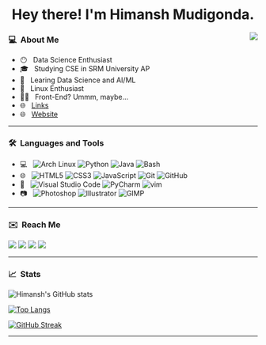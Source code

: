<h1 align='center'> Hey there! I'm Himansh Mudigonda.</h1><img align="right" src="https://komarev.com/ghpvc/?username=ruhend&color=a67750">
</h1><h3> 💻 &nbsp;About Me </h3>

- 😶 &nbsp; Data Science Enthusiast
- 🎓 &nbsp; Studying CSE in SRM University AP
- 🌱 &nbsp; Learing Data Science and AI/ML
- 🐧 &nbsp; Linux Enthusiast
- 👨‍💻 &nbsp; Front-End? Ummm, maybe...
- 🌐 &nbsp; <a href='https://ruhend.github.io/links' target='_blank'>Links</a>
- 🌐 &nbsp; <a href='https://ruhend.github.io/' target='_blank'>Website</a>
<hr/>
<h3> 🛠 &nbsp;Languages and Tools</h3>

- 💻 &nbsp;
  ![Arch Linux](https://img.shields.io/badge/-Arch%20Linux-333333?style=flat-square&logo=arch-linux&color=21262e&logoWidth=40)
  ![Python](https://img.shields.io/badge/-Python-333333?style=flat-square&logo=Python&color=21262e&logoWidth=40)
  ![Java](https://img.shields.io/badge/-Java-333333?style=flat-square&logo=java&color=21262e&logoWidth=40)
  ![Bash](https://img.shields.io/badge/-Bash-333333?style=flat-square&logo=gnu-bash&color=21262e&logoColor=white&logoWidth=40)
- 🌐 &nbsp;
  ![HTML5](https://img.shields.io/badge/-HTML5-333333?style=flat-square&logo=HTML5&color=21262e&logoWidth=40)
  ![CSS3](https://img.shields.io/badge/-CSS-333333?style=flat-square&logo=CSS3&logoColor=254bdd&color=21262e&logoWidth=40)
  ![JavaScript](https://img.shields.io/badge/-JavaScript-333333?style=flat-square&logo=javascript&color=21262e&logoWidth=40)
  ![Git](https://img.shields.io/badge/-Git-333333?style=flat-square&logo=git&color=21262e&logoWidth=40)
  ![GitHub](https://img.shields.io/badge/-GitHub-333333?style=flat-square&logo=github&color=21262e&logoWidth=40)
- 🔧 &nbsp;
  ![Visual Studio Code](https://img.shields.io/badge/-Visual%20Studio%20Code-333333?style=flat-square&logo=visual-studio-code&logoColor=32ca70&color=21262e&logoWidth=40)
  ![PyCharm](https://img.shields.io/badge/-Pycharm-333333?style=flat-square&logo=pycharm&logoColor=21d789&color=21262e&logoWidth=40)
  ![vim](https://img.shields.io/badge/-vim-333333?style=flat-square&logo=vim&logoColor=afaf22&color=21262e&logoWidth=40)
- 📷 &nbsp;
  ![Photoshop](https://img.shields.io/badge/-Photoshop-333333?style=flat-square&logo=adobe-photoshop&color=21262e&logoWidth=40)
  ![Illustrator](https://img.shields.io/badge/-Illustrator-333333?style=flat-square&logo=adobe-illustrator&color=21262e&logoWidth=40)
  ![GIMP](https://img.shields.io/badge/-GIMP-333333?style=flat-square&logo=gimp&color=21262e&logoColor=a77750&logoWidth=40)

<hr/>
<h3> ✉️ &nbsp;Reach Me </h3>
<p>
  <a href="https://www.linkedin.com/in/himansh-m/" target="_blank"><img src="https://img.shields.io/badge/-LinkedIn-333333?style=flat-square&logo=Linkedin&logoColor=0a66c2&color=21262e&logoWidth=40"/></a>
  <a href="mailto:mudigonda.hmmanshh@gmail.com" target="_blank"><img src="https://img.shields.io/badge/Mail-333333?style=flat-square&logo=Gmail&color=21262e&logoWidth=40"/></a>
<a href="https://www.instagram.com/hmmanshh" target="_blank"><img src="https://img.shields.io/badge/-Instagram-333333?&style=flat-square&logo=instagram&color=21262e&logoWidth=40"></a>
  <a href="https://discord.com/users/783162586421133323" target="_blank"><img src="https://img.shields.io/badge/-Discord-333333?&style=flat-square&logo=Discord&color=21262e&logoWidth=40"></a>
</p>
<hr/>
<h3> 📈 &nbsp;Stats </h3>
  
![Himansh's GitHub stats](https://github-readme-stats.vercel.app/api?username=ruhend&theme=gotham&show_icons=true)

[![Top Langs](https://github-readme-stats.vercel.app/api/top-langs/?username=ruhend&layout=compact&exclude_repo=ruhend.github.io&theme=gotham&show_icons=true)](https://github.com/ruhend/github-readme-stats)

[![GitHub Streak](https://github-readme-streak-stats.herokuapp.com/?user=ruhend&layout=compact&exclude_repo=ruhend.github.io&theme=gotham&show_icons=true)](https://git.io/streak-stats)
<!-- 
<i>Random Programming joke for you</i><br>
![Jokes Card](https://readme-jokes.vercel.app/api) -->
<hr/>
